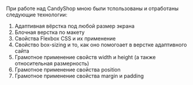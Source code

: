 При работе над CandyShop мною были тспользованы и отработаны следующие технологии:
1. Адаптивная вёрстка под любой размер экрана
2. Блочная верстка по макету
3. Свойства Flexbox CSS и их применение
4. Свойство box-sizing и то, как оно помогоает в верстке адаптивного сайта
5. Грамотное применение свойств width и height (а также относительная размерность)
6. Грамотное применение свойства position 
7. Грамотное применение свойства margin и padding
